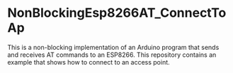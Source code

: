 # NonBlockingEsp8266AT_ConnectToAp
 This is a non-blocking implementation of an Arduino program that sends and receives AT commands to an ESP8266. This repository contains an example that shows how to connect to an access point.
